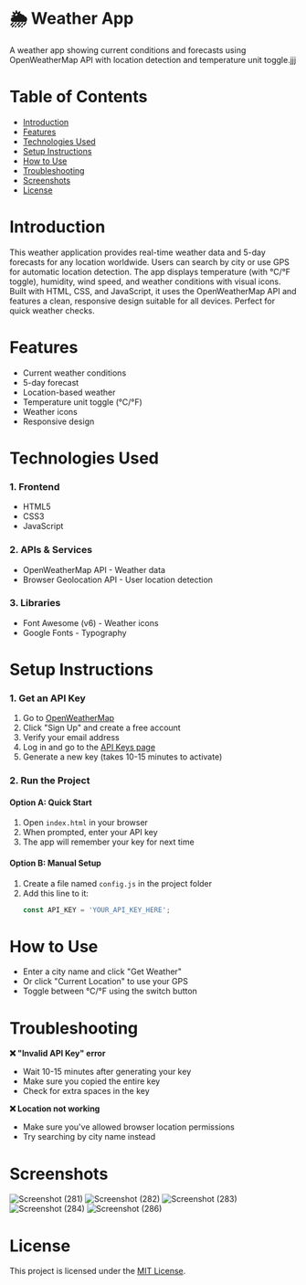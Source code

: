 # 🌦️ Weather App 

A weather app showing current conditions and forecasts using OpenWeatherMap API with location detection and temperature unit toggle.jjj

# Table of Contents
- [Introduction](#introduction)
- [Features](#features)
- [Technologies Used](#technologies-used)
- [Setup Instructions](#setup-instructions)
- [How to Use](#hpw-to-use)
- [Troubleshooting](#trobleshooting)
- [Screenshots](#screenshots)
- [License](#license)

# Introduction 
This weather application provides real-time weather data and 5-day forecasts for any location worldwide. Users can search by city or use GPS for automatic location detection. The app displays temperature (with °C/°F toggle), humidity, wind speed, and weather conditions with visual icons. Built with HTML, CSS, and JavaScript, it uses the OpenWeatherMap API and features a clean, responsive design suitable for all devices. Perfect for quick weather checks.

# Features
- Current weather conditions
- 5-day forecast
- Location-based weather
- Temperature unit toggle (°C/°F)
- Weather icons
- Responsive design

# Technologies Used
### 1. Frontend   
- HTML5
- CSS3
- JavaScript

### 2. APIs & Services
- OpenWeatherMap API - Weather data
- Browser Geolocation API - User location detection

### 3. Libraries
- Font Awesome (v6) - Weather icons
- Google Fonts - Typography

# Setup Instructions

### 1. Get an API Key
1. Go to [OpenWeatherMap](https://openweathermap.org/)
2. Click "Sign Up" and create a free account
3. Verify your email address
4. Log in and go to the [API Keys page](https://home.openweathermap.org/api_keys)
5. Generate a new key (takes 10-15 minutes to activate)

### 2. Run the Project
#### Option A: Quick Start
1. Open `index.html` in your browser
2. When prompted, enter your API key
3. The app will remember your key for next time

#### Option B: Manual Setup
1. Create a file named `config.js` in the project folder
2. Add this line to it:
   ```javascript
   const API_KEY = 'YOUR_API_KEY_HERE';

# How to Use
- Enter a city name and click "Get Weather"
- Or click "Current Location" to use your GPS
- Toggle between °C/°F using the switch button

# Troubleshooting
**❌ "Invalid API Key" error**
- Wait 10-15 minutes after generating your key
- Make sure you copied the entire key
- Check for extra spaces in the key

**❌ Location not working**
- Make sure you've allowed browser location permissions
- Try searching by city name instead

# Screenshots

![Screenshot (281)](https://github.com/user-attachments/assets/a7c7b3ac-c82e-4b70-81ca-ead480e14923)
![Screenshot (282)](https://github.com/user-attachments/assets/1a40cb3b-f39f-4345-8197-adfbd9e582a1)
![Screenshot (283)](https://github.com/user-attachments/assets/a7e90875-f3bd-4a58-905a-8980440b47f9)
![Screenshot (284)](https://github.com/user-attachments/assets/87cc40c6-411d-4984-9572-e76bced82177)
![Screenshot (286)](https://github.com/user-attachments/assets/ef11b618-5039-4203-98f4-6653b9318907)

# License

This project is licensed under the [MIT License](opensource.org/licenses/MIT).






